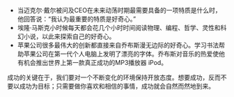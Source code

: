 * 当迈克尔·戴尔被问及CEO在未来动荡时期最需要具备的一项特质是什么时，他回答说：“我认为最重要的特质是好奇心。”
* 埃隆·马斯克小时候每天都会花几个小时时间阅读物理、编程、哲学、灵性和科幻小说，以此来探索自己的好奇心。
* 苹果公司很多最伟大的创新都直接来自乔布斯漫无边际的好奇心。学习书法帮助苹果公司在第一代个人电脑上发明了漂亮的字体。乔布斯对音乐的热爱使他有机会推出世界上第一款真正成功的MP3播放器 iPod。

成功的关键在于，我们要对一个不断变化的环境保持开放态度。想要成功，反而不要以成功为目标；只需要做你喜欢和相信的事情，成功就会自然而然地到来。